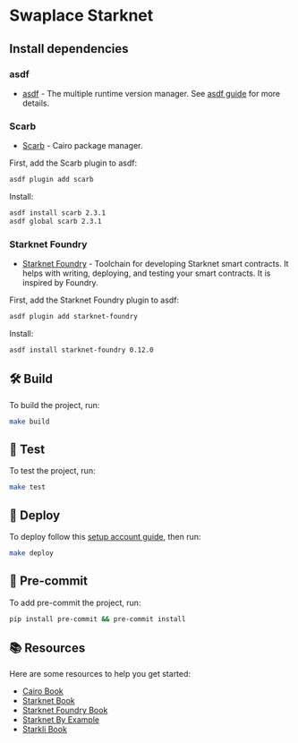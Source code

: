 # Swaplace Starknet

## Install dependencies

### asdf
- [asdf](https://asdf-vm.com/) - The multiple runtime version manager. See [asdf guide](https://asdf-vm.com/guide/getting-started.html) for more details.

### Scarb

- [Scarb](https://docs.swmansion.com/scarb/docs.html) - Cairo package manager.

First, add the Scarb plugin to asdf:

```bash
asdf plugin add scarb
```

Install:

```bash
asdf install scarb 2.3.1
asdf global scarb 2.3.1
```

### Starknet Foundry

- [Starknet Foundry](https://foundry-rs.github.io/starknet-foundry/) - Toolchain for developing Starknet smart contracts. It helps with writing, deploying, and testing your smart contracts. It is inspired by Foundry.

First, add the Starknet Foundry plugin to asdf:

```bash
asdf plugin add starknet-foundry
```
Install:

```bash
asdf install starknet-foundry 0.12.0
```

## 🛠️ Build

To build the project, run:

```bash
make build
```

## 🧪 Test

To test the project, run:

```bash
make test
```

## 🚀 Deploy

To deploy follow this [setup account guide](/setup-account.md), then run:

```bash
make deploy
```

## 🎯 Pre-commit

To add pre-commit the project, run:
```bash
pip install pre-commit && pre-commit install
```

## 📚 Resources

Here are some resources to help you get started:

- [Cairo Book](https://book.cairo-lang.org/)
- [Starknet Book](https://book.starknet.io/)
- [Starknet Foundry Book](https://foundry-rs.github.io/starknet-foundry/)
- [Starknet By Example](https://starknet-by-example.voyager.online/)
- [Starkli Book](https://book.starkli.rs/)